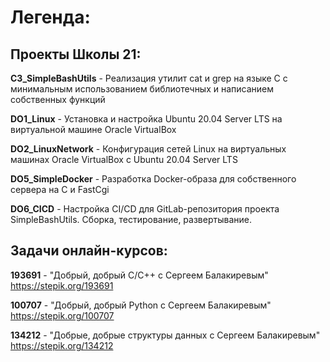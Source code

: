 # Легенда:

## Проекты Школы 21:

**C3_SimpleBashUtils** - Реализация утилит cat и grep на языке C с минимальным использованием библиотечных и написанием собственных функций

**DO1_Linux** - Установка и настройка Ubuntu 20.04 Server LTS на виртуальной машине Oracle VirtualBox

**DO2_LinuxNetwork** - Конфигурация сетей Linux на виртуальных машинах Oracle VirtualBox с Ubuntu 20.04 Server LTS

**DO5_SimpleDocker** - Разработка Docker-образа для собственного сервера на C и FastCgi

**DO6_CICD** - Настройка CI/CD для GitLab-репозитория проекта SimpleBashUtils. Сборка, тестирование, развертывание.

## Задачи онлайн-курсов:

**193691** - "Добрый, добрый C/C++ с Сергеем Балакиревым" https://stepik.org/193691

**100707** - "Добрый, добрый Python с Сергеем Балакиревым" https://stepik.org/100707

**134212** - "Добрые, добрые структуры данных с Сергеем Балакиревым" https://stepik.org/134212